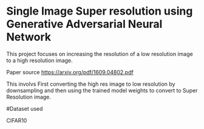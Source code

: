 # Single Image Super resolution using  Generative Adversarial Neural Network

This project focuses on increasing the resolution of a low resolution image to a high resolution image.

Paper source https://arxiv.org/pdf/1609.04802.pdf

This involvs First converting the high res image to low resolution by downsampling and then using the trained model weights to convert to Super 
Resolution image.

#Dataset used

CIFAR10
